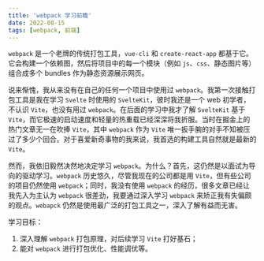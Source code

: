 ```yaml
---
title: 'webpack 学习前瞻'
date: 2022-08-15
tags: [webpack, 前端]
---
```


`webpack` 是一个老牌的传统打包工具，`vue-cli` 和 `create-react-app` 都基于它。它会构建一个依赖图，然后将项目中的每一个模块（例如 `js`、`css`、静态图片等）组合成多个 bundles 作为静态资源展示网页。

说来惭愧，我从来没有在自己的任何一个项目中使用过 `webpack`。我第一次接触打包工具是我在学习 `Svelte` 时使用的 `SvelteKit`，彼时我还是一个 web 初学者，不认识 `Vite`，也没有用过 `webpack`。在后面的学习中我才了解 `SvelteKit` 基于 `Vite`，而它极速的启动速度和轻量的热重载已经深深将我折服。当时在掘金上的热门文章无一在吹捧 `Vite`，其中 `webpack` 作为 `Vite` 唯一扳手腕的对手不知被压过了多少个回合。对于喜爱新奇事物的我来说，我首选的构建工具自然就是最新的 `Vite`。

然而，我依旧毅然决然地决定学习 `webpack`。为什么？首先，这仍然是以面试为导向的驱动学习。`webpack` 历史悠久，尽管我现在的公司都是用 `Vite`，但有些公司的项目仍然使用 `webpack`；同时，我没有使用 `webpack` 的经历，很多文章已经让我先入为主认为 `webpack` 很差劲，我要通过深入学习 `webpack` 来矫正我有失偏颇的观点。`webapck` 仍然是使用最广泛的打包工具之一，深入了解有益而无害。

学习目标：

1. 深入理解 `webpack` 打包原理，对后续学习 `Vite` 打好基石；
2. 能对 `webpack` 进行打包优化、性能调优等。
